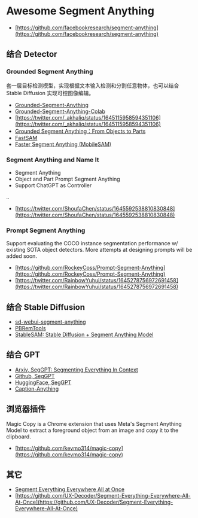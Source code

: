 # Awesome Segment Anything

- [https://github.com/facebookresearch/segment-anything](https://github.com/facebookresearch/segment-anything)


## 结合 Detector

### Grounded Segment Anything 

套一层目标检测模型，实现根据文本输入检测和分割任意物体，也可以结合 Stable Diffusion 实现可控图像编辑。

- [Grounded-Segment-Anything](https://github.com/IDEA-Research/Grounded-Segment-Anything)
- [Grounded-Segment-Anything-Colab](https://github.com/camenduru/grounded-segment-anything-colab)
- [https://twitter.com/_akhaliq/status/1645115958594351106](https://twitter.com/_akhaliq/status/1645115958594351106)
- [Grounded Segment Anything：From Objects to Parts](https://github.com/Cheems-Seminar/grounded-segment-any-parts)
- [FastSAM](https://github.com/CASIA-IVA-Lab/FastSAM)
- [Faster Segment Anything (MobileSAM)](https://huggingface.co/spaces/dhkim2810/MobileSAM)

### Segment Anything and Name It

- Segment Anything
- Object and Part Prompt Segment Anything
- Support ChatGPT as Controller

..

- [https://twitter.com/ShoufaChen/status/1645592538810830848](https://twitter.com/ShoufaChen/status/1645592538810830848)

### Prompt Segment Anything

Support evaluating the COCO instance segmentation performance w/ existing SOTA object detectors. More attempts at designing prompts will be added soon. 

- [https://github.com/RockeyCoss/Prompt-Segment-Anything](https://github.com/RockeyCoss/Prompt-Segment-Anything)
- [https://twitter.com/RainbowYuhui/status/1645278756972691458](https://twitter.com/RainbowYuhui/status/1645278756972691458)


## 结合 Stable Diffusion
- [sd-webui-segment-anything](https://github.com/continue-revolution/sd-webui-segment-anything)
- [PBRemTools](https://github.com/mattyamonaca/PBRemTools)
- [StableSAM: Stable Diffusion + Segment Anything Model](https://huggingface.co/spaces/abhishek/StableSAM)

## 结合 GPT

- [Arxiv, SegGPT: Segmenting Everything In Context](https://arxiv.org/abs/2304.03284)
- [Github, SegGPT](https://github.com/baaivision/Painter)
- [HuggingFace, SegGPT](https://huggingface.co/spaces/BAAI/SegGPT)
- [Caption-Anything](https://twitter.com/_akhaliq/status/1645793222499897348)

## 浏览器插件

Magic Copy is a Chrome extension that uses Meta's Segment Anything Model to extract a foreground object from an image and copy it to the clipboard.

- [https://github.com/kevmo314/magic-copy](https://github.com/kevmo314/magic-copy)

## 其它

- [Segment Everything Everywhere All at Once](https://arxiv.org/abs/2304.06718)
- [https://github.com/UX-Decoder/Segment-Everything-Everywhere-All-At-Once](https://github.com/UX-Decoder/Segment-Everything-Everywhere-All-At-Once)
